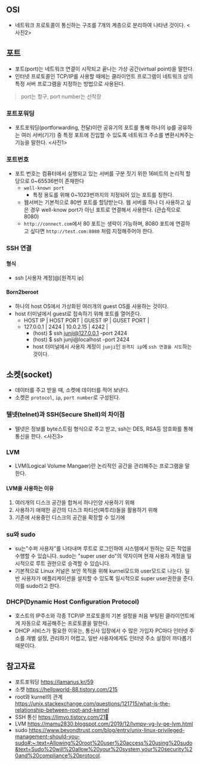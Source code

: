 ## OSI 
- 네트워크 프로토콜이 통신하는 구조를 7개의 계층으로 분리하여 나타낸 것이다.
<사진2>


## 포트
- 포트(port)는 네트워크 연결이 시작되고 끝나는 가상 공간(virtual point)을 말한다.
- 인터넷 프로토콜인 TCP/IP를 사용할 때에는 클라이언트 프로그램이 네트워크 상의 특정 서버 프로그램을 지정하는 방법으로 사용된다.
> port는 항구, port number는 선착장

### 포트포워딩
- 포트포워딩(portforwarding, 전달)이란 공유기의 포트를 통해 하나의 ip를 공유하는 여러 서버(기기) 중 특정 포트에 진입할 수 있도록 네트워크 주소를 변환시켜주는 기능을 말한다.
<사진1> 

### 포트번호
- 포트 번호는 컴퓨터에서 실행되고 있는 서버를 구분 짓기 위한 16비트의 논리적 할당으로 0~65536번이 존재한다
	- `well-known port`
		- 특정 용도를 위해 0~1023번까지의 지정되어 있는 포트를 칭한다.
	- 웹서버는 기본적으로 80번 포트를 할당받는다. 웹 서버를 하나 더 사용하고 싶은 경우 well-know port가 아닌 포트로 연결해서 사용한다. (관습적으로 8080)
	- `http://connect.com`에서 80 포트는 생략이 가능하며, 8080 포트에 연결하고 싶다면 `http://test.com:8080` 처럼 지정해주어야 한다.

### SSH 연결
#### 형식
- ssh [사용자 계정]@[원격지 ip]

#### Born2beroot
- 하나의 host OS에서 가상화된 여러개의 guest OS를 사용하는 것이다.
- host 터미널에서 guest로 접속하기 위해 포트를 열어준다.
	- HOST IP		|	HOST PORT	|	GUEST IP	|	GUSET PORT	|
	- 127.0.0.1		|	2424		|	10.0.2.15	|	4242		|  
		- (host) $ ssh junji@127.0.0.1 -port 2424
		- (host) $ ssh junji@localhost -port 2424
		- host 터미널에서 사용자 계정이 `junji`인 `원격지 ip`에 `ssh 연결을 시도`하는 것이다.
	
## 소켓(socket)
- 데이터를 주고 받을 때, 소켓에 데이터를 적어 보낸다.
- 소켓은 `protocol`, `ip`, `port number`로 구성된다.

### 텔넷(telnet)과 SSH(Secure Shell)의 차이점
- 텔넷은 정보를 byte스트림 형식으로 주고 받고, ssh는 DES, RSA등 암호화를 통해 통신을 한다.
<사진3>

### LVM
- LVM(Logical Volume Mangaer)란 논리적인 공간을 관리해주는 프로그램을 말한다.

#### LVM을 사용하는 이유
1. 여러개의 디스크 공간을 합쳐서 하나인양 사용하기 위해
2. 사용하기 애매한 공간의 디스크 파티션(짜투리)들을 활용하기 위해
3. 기존에 사용중인 디스크의 공간을 확장할 수 있기에

### su와 sudo
- su는"수퍼 사용자"를 나타내며 루트로 로그인하여 시스템에서 원하는 모든 작업을 수행할 수 있습니다. sudo는 "super user do"의 약자이며 현재 사용자 계정을 일시적으로 루트 권한으로 승격할 수 있습니다. 
- 기본적으로 Linux 커널은 보안 목적을 위해 kurnel모드와 user모드로 나눈다. 일반 사용자가 애플리케이션을 설치할 수 있도록 일시적으로 super user권한을 준다. 이를 sudo라고 한다. 


### DHCP(Dynamic Host Configuration Protocol)
- 호스트의 IP주소와 각종 TCP/IP 프로토콜의 기본 설정을 처음 부팅된 클라이언트에게 자동으로 제공해주는 프로토콜을 말한다.
- DHCP 서비스가 필요한 이유는, 통신사 입장에서 수 많은 가입자 PC마다 인터넷 주소를 개별 설정, 관리하기 어렵고, 일반 사용자에게도 인터넷 주소 설정이 까다롭기 때문이다.
 
## 참고자료
- 포트포워딩 https://lamanus.kr/59
- 소켓 https://helloworld-88.tistory.com/215
- root와 kurnel의 관계 https://unix.stackexchange.com/questions/121715/what-is-the-relationship-between-root-and-kernel 
- SSH 통신 https://limvo.tistory.com/21
- LVM https://mamu2830.blogspot.com/2019/12/lvmpv-vg-lv-pe-lvm.html
- sudo https://www.beyondtrust.com/blog/entry/unix-linux-privileged-management-should-you-sudo#:~:text=Allowing%20root%20user%20access%20using%20sudo&text=Sudo%20will%20allow%20your%20system,your%20security%20and%20compliance%20protocol.
